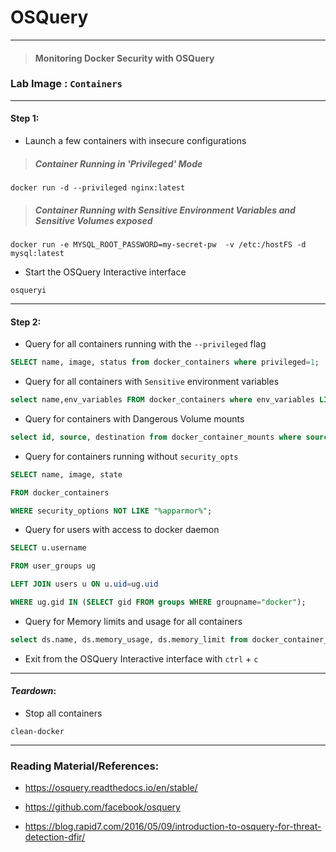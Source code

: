 # **OSQuery**

---

> #### Monitoring Docker Security with OSQuery

### **Lab Image : `Containers`**

---

#### Step 1:

* Launch a few containers with insecure configurations

> ##### Container Running in 'Privileged' Mode

```commandline
docker run -d --privileged nginx:latest
```

> ##### Container Running with Sensitive Environment Variables and Sensitive Volumes exposed

```commandline
docker run -e MYSQL_ROOT_PASSWORD=my-secret-pw  -v /etc:/hostFS -d mysql:latest
```

* Start the OSQuery Interactive interface

```commandline
osqueryi
```

---

#### Step 2:

* Query for all containers running with the `--privileged` flag

```sql
SELECT name, image, status from docker_containers where privileged=1;
```

* Query for all containers with `Sensitive` environment variables

```sql
select name,env_variables FROM docker_containers where env_variables LIKE "%PASSWORD%";
```

* Query for containers with Dangerous Volume mounts

```sql
select id, source, destination from docker_container_mounts where source LIKE "%etc%";
```

* Query for containers running without `security_opts`

```sql
SELECT name, image, state
```
```sql
FROM docker_containers
```
```sql
WHERE security_options NOT LIKE "%apparmor%";
```

* Query for users with access to docker daemon

```sql
SELECT u.username
```
```sql
FROM user_groups ug
```
```sql
LEFT JOIN users u ON u.uid=ug.uid
```
```sql
WHERE ug.gid IN (SELECT gid FROM groups WHERE groupname="docker");
```

* Query for Memory limits and usage for all containers

```sql
select ds.name, ds.memory_usage, ds.memory_limit from docker_container_stats ds, docker_containers dc where dc.id=ds.id;
```

* Exit from the OSQuery Interactive interface with `ctrl` + `c`

---

#### *Teardown*:

* Stop all containers

```commandline
clean-docker
```

---

### Reading Material/References:

* https://osquery.readthedocs.io/en/stable/

* https://github.com/facebook/osquery

* https://blog.rapid7.com/2016/05/09/introduction-to-osquery-for-threat-detection-dfir/

